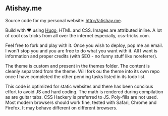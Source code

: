 Atishay.me
-----------

Source code for my personal website: http://atishay.me.

Build with ❤️ using [Hugo](https://gohugo.io), HTML and CSS. Images are attributed inline. A lot of cool css tricks from all over the internet especially, css-tricks.com.

Feel free to fork and play with it. Once you wish to deploy, pop me an email. I won't stop you and you are free to do what you want with it. All I want is information and proper credits (with SEO - no funny stuff like noreferrer).

The theme is custom and present in the themes folder. The content is cleanly separated from the theme. Will fork ou the theme into its own repo once I have completed the other pending tasks listed in its todo list.

This code is optimized for static websites and there has been concious effort to avoid JS and hard coding. The math is rendered during compilation as are guitar tabs. CSS Hackery is preferred to JS. Poly-fills are not used. Most modern browsers should work fine, tested with Safari, Chrome and Firefox. It may behave different on different browsers.

